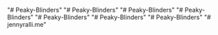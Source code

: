 "# Peaky-Blinders" 
"# Peaky-Blinders" 
"# Peaky-Blinders" 
"# Peaky-Blinders" 
"# Peaky-Blinders" 
"# Peaky-Blinders" 
"# Peaky-Blinders" 
"# jennyralli.me" 
